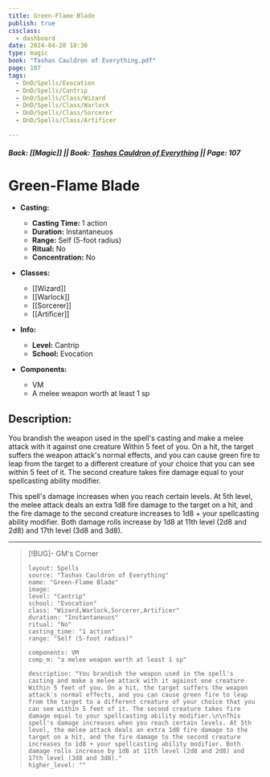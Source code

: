 ```yaml
---
title: Green-Flame Blade
publish: true
cssclass:
  - dashboard
date: 2024-04-20 18:30
type: magic
book: "Tashas Cauldron of Everything.pdf"
page: 107
tags:
  - DnD/Spells/Evocation
  - DnD/Spells/Cantrip
  - DnD/Spells/Class/Wizard
  - DnD/Spells/Class/Warlock
  - DnD/Spells/Class/Sorcerer
  - DnD/Spells/Class/Artificer

---
```


##### Back: [[Magic]] || Book: [Tashas Cauldron of Everything](https://drive.google.com/drive/folders/1O5bhpYizcIT5xxAoLOuzCRht_PVS7VSG?usp=sharing) || Page: 107

# Green-Flame Blade

- **Casting:**
    - **Casting Time:** 1 action
    - **Duration:** Instantaneuos
    - **Range:** Self (5-foot radius)
    - **Ritual:** No
    - **Concentration:** No
- **Classes:**
    - [[Wizard]]
    - [[Warlock]]
    - [[Sorcerer]]
    - [[Artificer]]

- **Info:**
    - **Level:** Cantrip
    - **School:** Evocation
- **Components:**
    - VM
    - A melee weapon worth at least 1 sp

## Description:
You brandish the weapon used in the spell's casting and make a melee attack with it against one creature Within 5 feet of you. On a hit, the target suffers the weapon attack's normal effects, and you can cause green fire to leap from the target to a different creature of your choice that you can see within 5 feet of it. The second creature takes fire damage equal to your spellcasting ability modifier.

This spell's damage increases when you reach certain levels. At 5th level, the melee attack deals an extra 1d8 fire damage to the target on a hit, and the fire damage to the second creature increases to 1d8 + your spellcasting ability modifier. Both damage rolls increase by 1d8 at 11th level (2d8 and 2d8) and 17th level (3d8 and 3d8).



---

> [!BUG]- GM's Corner
>
> ```statblock
> layout: Spells
> source: "Tashas Cauldron of Everything"
> name: "Green-Flame Blade"
> image: 
> level: "Cantrip"
> school: "Evocation"
> class: "Wizard,Warlock,Sorcerer,Artificer"
> duration: "Instantaneuos"
> ritual: "No"
> casting_time: "1 action"
> range: "Self (5-foot radius)"
>
> components: VM
> comp_m: "a melee weapon worth at least 1 sp"
>
> description: "You brandish the weapon used in the spell's casting and make a melee attack with it against one creature Within 5 feet of you. On a hit, the target suffers the weapon attack's normal effects, and you can cause green fire to leap from the target to a different creature of your choice that you can see within 5 feet of it. The second creature takes fire damage equal to your spellcasting ability modifier.\n\nThis spell's damage increases when you reach certain levels. At 5th level, the melee attack deals an extra 1d8 fire damage to the target on a hit, and the fire damage to the second creature increases to 1d8 + your spellcasting ability modifier. Both damage rolls increase by 1d8 at 11th level (2d8 and 2d8) and 17th level (3d8 and 3d8)."
> higher_level: ""
> ```
